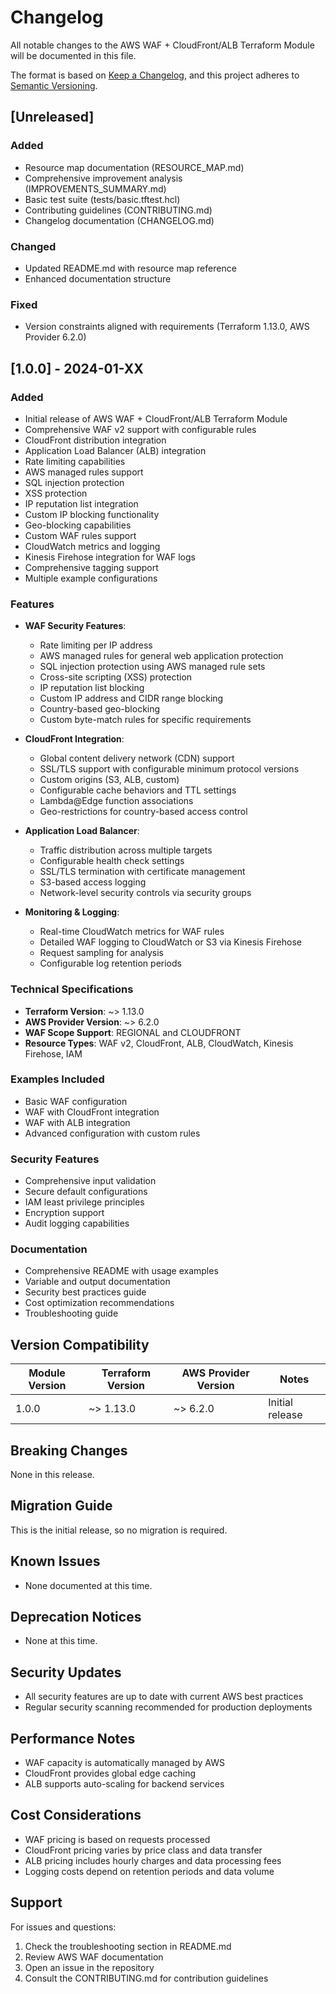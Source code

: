 # Changelog

All notable changes to the AWS WAF + CloudFront/ALB Terraform Module will be documented in this file.

The format is based on [Keep a Changelog](https://keepachangelog.com/en/1.0.0/),
and this project adheres to [Semantic Versioning](https://semver.org/spec/v2.0.0.html).

## [Unreleased]

### Added
- Resource map documentation (RESOURCE_MAP.md)
- Comprehensive improvement analysis (IMPROVEMENTS_SUMMARY.md)
- Basic test suite (tests/basic.tftest.hcl)
- Contributing guidelines (CONTRIBUTING.md)
- Changelog documentation (CHANGELOG.md)

### Changed
- Updated README.md with resource map reference
- Enhanced documentation structure

### Fixed
- Version constraints aligned with requirements (Terraform 1.13.0, AWS Provider 6.2.0)

## [1.0.0] - 2024-01-XX

### Added
- Initial release of AWS WAF + CloudFront/ALB Terraform Module
- Comprehensive WAF v2 support with configurable rules
- CloudFront distribution integration
- Application Load Balancer (ALB) integration
- Rate limiting capabilities
- AWS managed rules support
- SQL injection protection
- XSS protection
- IP reputation list integration
- Custom IP blocking functionality
- Geo-blocking capabilities
- Custom WAF rules support
- CloudWatch metrics and logging
- Kinesis Firehose integration for WAF logs
- Comprehensive tagging support
- Multiple example configurations

### Features
- **WAF Security Features**:
  - Rate limiting per IP address
  - AWS managed rules for general web application protection
  - SQL injection protection using AWS managed rule sets
  - Cross-site scripting (XSS) protection
  - IP reputation list blocking
  - Custom IP address and CIDR range blocking
  - Country-based geo-blocking
  - Custom byte-match rules for specific requirements

- **CloudFront Integration**:
  - Global content delivery network (CDN) support
  - SSL/TLS support with configurable minimum protocol versions
  - Custom origins (S3, ALB, custom)
  - Configurable cache behaviors and TTL settings
  - Lambda@Edge function associations
  - Geo-restrictions for country-based access control

- **Application Load Balancer**:
  - Traffic distribution across multiple targets
  - Configurable health check settings
  - SSL/TLS termination with certificate management
  - S3-based access logging
  - Network-level security controls via security groups

- **Monitoring & Logging**:
  - Real-time CloudWatch metrics for WAF rules
  - Detailed WAF logging to CloudWatch or S3 via Kinesis Firehose
  - Request sampling for analysis
  - Configurable log retention periods

### Technical Specifications
- **Terraform Version**: ~> 1.13.0
- **AWS Provider Version**: ~> 6.2.0
- **WAF Scope Support**: REGIONAL and CLOUDFRONT
- **Resource Types**: WAF v2, CloudFront, ALB, CloudWatch, Kinesis Firehose, IAM

### Examples Included
- Basic WAF configuration
- WAF with CloudFront integration
- WAF with ALB integration
- Advanced configuration with custom rules

### Security Features
- Comprehensive input validation
- Secure default configurations
- IAM least privilege principles
- Encryption support
- Audit logging capabilities

### Documentation
- Comprehensive README with usage examples
- Variable and output documentation
- Security best practices guide
- Cost optimization recommendations
- Troubleshooting guide

## Version Compatibility

| Module Version | Terraform Version | AWS Provider Version | Notes |
|----------------|-------------------|---------------------|-------|
| 1.0.0 | ~> 1.13.0 | ~> 6.2.0 | Initial release |

## Breaking Changes

None in this release.

## Migration Guide

This is the initial release, so no migration is required.

## Known Issues

- None documented at this time.

## Deprecation Notices

- None at this time.

## Security Updates

- All security features are up to date with current AWS best practices
- Regular security scanning recommended for production deployments

## Performance Notes

- WAF capacity is automatically managed by AWS
- CloudFront provides global edge caching
- ALB supports auto-scaling for backend services

## Cost Considerations

- WAF pricing is based on requests processed
- CloudFront pricing varies by price class and data transfer
- ALB pricing includes hourly charges and data processing fees
- Logging costs depend on retention periods and data volume

## Support

For issues and questions:
1. Check the troubleshooting section in README.md
2. Review AWS WAF documentation
3. Open an issue in the repository
4. Consult the CONTRIBUTING.md for contribution guidelines 